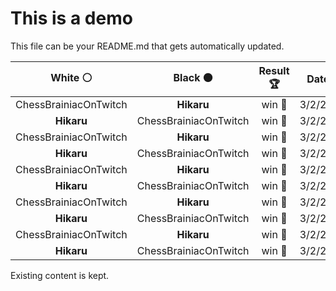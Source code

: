 # This is a demo

This file can be your README.md that gets automatically updated.

<!--START_SECTION:chessStats-->
<!-- Automatically generated with https://github.com/Balastrong/chess-stats-action -->

| White ⚪ | Black ⚫ | Result 🏆 | Date 📅 | Position 🗺️ |
|:---:|:---:|:---:|:---:|:---:|
| ChessBrainiacOnTwitch | **Hikaru** | win 🥇 | 3/2/2024 | <a href="http://www.ee.unb.ca/cgi-bin/tervo/fen.pl?select=2k5/ppp1pp2/3p2p1/3P4/3KP3/1PN2nr1/P1P1R2R/5r2 w - -">Link</a> |
| **Hikaru** | ChessBrainiacOnTwitch | win 🥇 | 3/2/2024 | <a href="http://www.ee.unb.ca/cgi-bin/tervo/fen.pl?select=rnbqk1Q1/pp3p2/4r3/3N3R/3P1p2/4p3/PP3PP1/R3KB2 b Q -">Link</a> |
| ChessBrainiacOnTwitch | **Hikaru** | win 🥇 | 3/2/2024 | <a href="http://www.ee.unb.ca/cgi-bin/tervo/fen.pl?select=8/6B1/3p4/p1kP1p2/4r3/1R3KP1/3n4/8 w - -">Link</a> |
| **Hikaru** | ChessBrainiacOnTwitch | win 🥇 | 3/2/2024 | <a href="http://www.ee.unb.ca/cgi-bin/tervo/fen.pl?select=r1b1r1k1/pp2qpb1/B5p1/2PQ1p2/5N2/2P1P3/PP3PP1/RN2K2R b KQ -">Link</a> |
| ChessBrainiacOnTwitch | **Hikaru** | win 🥇 | 3/2/2024 | <a href="http://www.ee.unb.ca/cgi-bin/tervo/fen.pl?select=1k1r2r1/pp2RN2/2b5/8/4Q1Bp/P6P/2P2PK1/1q6 w - -">Link</a> |
| **Hikaru** | ChessBrainiacOnTwitch | win 🥇 | 3/2/2024 | <a href="http://www.ee.unb.ca/cgi-bin/tervo/fen.pl?select=8/8/5pQ1/7R/1N6/2P3Pk/1KP4P/4r3 b - -">Link</a> |
| ChessBrainiacOnTwitch | **Hikaru** | win 🥇 | 3/2/2024 | <a href="http://www.ee.unb.ca/cgi-bin/tervo/fen.pl?select=r6r/pppk4/8/3P1p2/2N3n1/5pPq/PPPQ1P2/R5K1 w - -">Link</a> |
| **Hikaru** | ChessBrainiacOnTwitch | win 🥇 | 3/2/2024 | <a href="http://www.ee.unb.ca/cgi-bin/tervo/fen.pl?select=3N2k1/1bR4p/6p1/2nP4/8/2N4P/2r2PP1/6K1 b - -">Link</a> |
| ChessBrainiacOnTwitch | **Hikaru** | win 🥇 | 3/2/2024 | <a href="http://www.ee.unb.ca/cgi-bin/tervo/fen.pl?select=8/3k1p2/4p2b/1p1pn3/pP1n1pK1/P2B4/3N4/2B5 w - -">Link</a> |
| **Hikaru** | ChessBrainiacOnTwitch | win 🥇 | 3/2/2024 | <a href="http://www.ee.unb.ca/cgi-bin/tervo/fen.pl?select=2r2rk1/6b1/1q2B1Q1/pp2n3/8/6NP/PP4P1/R4R1K b - -">Link</a> |

<!--END_SECTION:chessStats-->

Existing content is kept.
